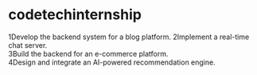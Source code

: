 # codetechinternship
1Develop the backend system for a blog platform. 
2Implement a real-time chat server.  
3Build the backend for an e-commerce platform.  
4Design and integrate an AI-powered recommendation engine.
